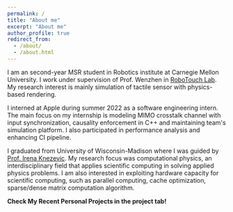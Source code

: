 ```yaml
---
permalink: /
title: "About me"
excerpt: "About me"
author_profile: true
redirect_from: 
  - /about/
  - /about.html
---
```


I am an second-year MSR student in Robotics institute at Carnegie Mellon University. I work under supervision of Prof. Wenzhen in [RoboTouch Lab](https://labs.ri.cmu.edu/robotouch/). My research interest is mainly simulation of tactile sensor with physics-based rendering.

I interned at Apple during summer 2022 as a software engineering intern. The main focus on my internship is modeling MIMO crosstalk channel with input synchronization, causality enforcement in C++ and maintaining team's simulation platform. I also participated in performance analysis and enhancing CI pipeline.

I graduated from University of Wisconsin-Madison where I was guided by [Prof. Irena Knezevic](https://qtts.engr.wisc.edu/). My research focus was computational physics, an interdisciplinary field that applies scientific computing in solving applied physics problems. I am also interested in exploiting hardware capacity for scientific computing, such as parallel computing, cache optimization, sparse/dense matrix computation algorithm.

**Check My Recent Personal Projects in the project tab!**

